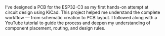I’ve designed a PCB for the ESP32-C3 as my first hands-on attempt at circuit design using KiCad. This project helped me understand the complete workflow — from schematic creation to PCB layout. I followed along with a YouTube tutorial to guide the process and deepen my understanding of component placement, routing, and design rules.
